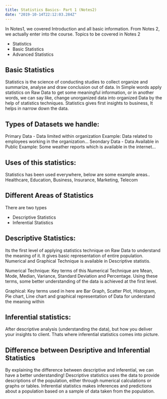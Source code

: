 ```yaml
---
title: Statistics Basics- Part 1 (Notes2)
date: "2019-10-14T22:12:03.284Z"
---
```


In Notes1, we covered Introduction and all basic information. From Notes 2, we actually enter into the course.
Topics to be covered in Notes 2
- Statistics
- Basic Statistics
- Advanced Statistics

## Basic Statistics
Statistics is the science of conducting studies to collect organize and summarize, analyse and draw conclusion out of data. In Simple words apply statistics on Raw Data to get some meaningful information, or in another words, we can say like, change unorganized data into organized Data by the help of statistics techniques. Statistics gives first insights to business, It helps in narrow down the data.

## Types of  Datasets we handle:
Primary Data  - Data limited within organization
Example: Data related to employees working in the organization...
Seondary Data - Data Available in Public
Example: Some weather reports which is available in the internet...

## Uses of this statistics:
Statistics has been used everywhere, below are some example areas..
Healthcare, Education, Business, Insurance, Marketing, Telecom

## Different Areas of Statistics
There are two types
- Descriptive Statistics 
- Inferential Statistics

## Descriptive Statistics:
Its the first level of applying statistics technique on Raw Data to understand the meaning of it. It gives basic representation of entire population. Numerical and Graphical Technique is available in Descriptive statistis.

Numerical Technique:
Key terms of this Numerical Technique are Mean, Mode, Median, Variance, Standard Deviation and Percentage. Using these terms, some better understanding of the data is achieved at the first level.

Graphical:
Key terms used in here are Bar Graph, Scatter Plot, Histogram, Pie chart, Line chart and graphical representation of Data for understand the meaning within
  
## Inferential statistics:
After descriptive analysis (understanding the data), but how you deliver your insights to client. 
Thats where inferential statistics comes into picture. 

## Difference between Desriptive and Inferential Statistics
By explaining the difference between descriptive and inferential, we can have a better understanding! Descriptive statistics uses the data to provide descriptions of the population, either through numerical calculations or graphs or tables. Inferential statistics makes inferences and predictions about a population based on a sample of data taken from the population.







